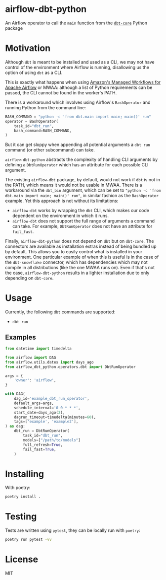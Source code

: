 # airflow-dbt-python

An Airflow operator to call the `main` function from the [`dbt-core`](https://pypi.org/project/dbt-core/) Python package

# Motivation

Although `dbt` is meant to be installed and used as a CLI, we may not have control of the environment where Airflow is running, disallowing us the option of using `dbt` as a CLI.

This is exactly what happens when using [Amazon's Managed Workflows for Apache Airflow](https://aws.amazon.com/managed-workflows-for-apache-airflow/) or MWAA: although a list of Python requirements can be passed, the CLI cannot be found in the worker's PATH.

There is a workaround which involves using Airflow's `BashOperator` and running Python from the command line:

```py
BASH_COMMAND = "python -c 'from dbt.main import main; main()' run"
operator = BashOperator(
    task_id="dbt_run",
    bash_command=BASH_COMMAND,
)
```

But it can get sloppy when appending all potential arguments a `dbt run` command (or other subcommand) can take.

`airflow-dbt-python` abstracts the complexity of handling CLI arguments by defining a `DbtRunOperator` which has an attribute for each possible CLI argument.

The existing `airflow-dbt` package, by default, would not work if `dbt` is not in the PATH, which means it would not be usable in MWAA. There is a workaround via the `dbt_bin` argument, which can be set to `"python -c 'from dbt.main import main; main()' run"`, in similar fashion as the `BashOperator` example. Yet this approach is not without its limitations:
* `airflow-dbt` works by wrapping the `dbt` CLI, which makes our code dependent on the environment in which it runs.
* `airflow-dbt` does not support the full range of arguments a command can take. For example, `DbtRunOperator` does not have an attribute for `fail_fast`.

Finally, `airflow-dbt-python` does not depend on `dbt` but on `dbt-core`. The connectors are available as installation extras instead of being bundled up by default. This allows you to easily control what is installed in your environment. One particular example of when this is useful is in the case of the `dbt-snowflake` connector, which has dependencies which may not compile in all distributions (like the one MWAA runs on). Even if that's not the case, `airflow-dbt-python` results in a lighter installation due to only depending on `dbt-core`.

# Usage

Currently, the following `dbt` commands are supported:

* `dbt run`

## Examples

```py
from datetime import timedelta

from airflow import DAG
from airflow.utils.dates import days_ago
from airflow_dbt_python.operators.dbt import DbtRunOperator

args = {
    'owner': 'airflow',
}

with DAG(
    dag_id='example_dbt_run_operator',
    default_args=args,
    schedule_interval='0 0 * * *',
    start_date=days_ago(2),
    dagrun_timeout=timedelta(minutes=60),
    tags=['example', 'example2'],
) as dag:
    dbt_run = DbtRunOperator(
        task_id="dbt_run",
        models=["/path/to/models"]
        full_refresh=True,
        fail_fast=True,
    )
```

# Installing

With poetry:
```sh
poetry install .
```

# Testing

Tests are written using `pytest`, they can be locally run with `poetry`:
```sh
poetry run pytest -vv
```

# License

MIT
